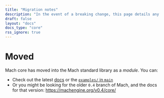 ```yaml
---
title: "Migration notes"
description: "In the event of a breaking change, this page details any migration steps neccessary to upgrade your code to the latest version of Mach core or one of our standalone libraries."
draft: false
layout: "docs"
docs_type: "core"
rss_ignore: true
---
```


# Moved

Mach core has moved into the Mach standard library as a _module_. You can:

* Check out the latest [docs](/docs) or the [`examples/` in `main`](https://github.com/hexops/mach)
* Or you might be looking for the older `0.4` branch of Mach, and the docs for that version: https://machengine.org/v0.4/core/
